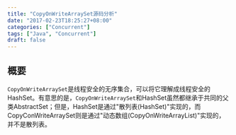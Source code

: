 ```yaml
---
title: "CopyOnWriteArraySet源码分析"
date: "2017-02-23T18:25:27+08:00"
categories: ["Concurrent"]
tags: ["Java", "Concurrent"]
draft: false
---
```


## 概要

`CopyOnWriteArraySet`是线程安全的无序集合，可以将它理解成线程安全的HashSet。有意思的是，`CopyOnWriteArraySet`和HashSet虽然都继承于共同的父类AbstractSet；但是，HashSet是通过"散列表(HashSet)"实现的，而CopyConWriteArraySet则是通过"动态数组(CopyOnWriteArrayList)"实现的，并不是散列表。